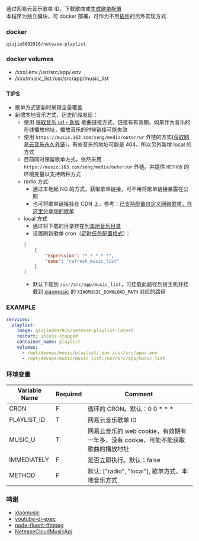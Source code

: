 通过网易云音乐歌单 ID，下载歌曲或[生成歌单配置](https://github.com/hanxi/xiaomusic/issues/269)  
本程序为独立模块，可 docker 部署，可作为不用[插件](https://github.com/hanxi/xiaomusic/issues/105)的另外实现方式

### docker
```
qiujie8092916/netease-playlist
```
  
  
### docker volumes
- /xxx/.env:/usr/src/app/.env
- /xxx/music_list:/usr/src/app/music_list


### TIPS
- 歌单方式更新时采用全量覆盖
- 新增本地音乐方式，历史阶段发现：
  - 使用 [获取音乐 url - 新版](https://neteasecloudmusicapi.ivelly.com/docs/#/?id=%e8%8e%b7%e5%8f%96%e9%9f%b3%e4%b9%90-url-%e6%96%b0%e7%89%88) 歌曲链接方式，链接有有效期，如果作为音乐的在线播放地址，播放音乐的时候链接可能失效
  - 使用 `https://music.163.com/song/media/outer/ur` 外链的方式([获取网易云音乐永久外链](https://pelom.cn/archives/107/))，有些音乐的地址可能是 404，所以另外新增 local 的方式
  - 目前同时保留歌单方式，依然采用 `https://music.163.com/song/media/outer/ur` 外链。并提供 `METHOD` 的环境变量以支持两种方式
  - radio 方式:
    - 通过本地起 NG 的方式，获取歌单链接，可不用将歌单链接暴露在公网 
    - 也可将歌单链接挂在 CDN 上，参考：[已支持配置自定义网络歌单，在这里分享你的歌单](https://github.com/hanxi/xiaomusic/issues/78)
  - local 方式
    - 通过将下载的目录挂在到[本地音乐目录](https://github.com/hanxi/xiaomusic/issues/98)
    - 设置刷新歌单 cron（[定时任务配置格式](https://github.com/hanxi/xiaomusic/issues/182)）：
    ```json
    [
        {
            "expression": "* * * * *",
            "name": "refresh_music_list"
        }
    ]
    ```
    - 默认下载到 <code>/usr/src/app/music_list</code>，可挂载此路径到宿主机并挂载到 [xiaomusic](https://github.com/hanxi/xiaomusic) 的 `XIAOMUSIC_DOWNLOAD_PATH` 对应的路径

### EXAMPLE
```yaml
services:
  playlist:
    image: qiujie8092916/netease-playlist:latest
    restart: unless-stopped
    container_name: playlist
    volumes:
      - /opt/devops/music/playlist/.env:/usr/src/app/.env
      - /opt/devops/music/music_list:/usr/src/app/music_list
```

### 环境变量
| Variable Name | Required | Comment                                                                                                                       |  
|---------------|----------|-------------------------------------------------------------------------------------------------------------------------------|  
| CRON          | F        | 循环的 CRON。默认：0 0 * * *                                                                                                         |  
| PLAYLIST_ID   | T        | 网易云音乐歌单 ID                                                                                                                    |
| MUSIC_U       | T        | 网易云音乐的 web cookie，有效期有一年多，没有 cookie，可能不能获取歌曲的播放地址                                                                             |
| IMMEDIATELY   | F        | 是否立即执行。默认：false                                                                                                               |
| METHOD        | F        | 默认: ["radio", "local"], 歌单方式、本地音乐方式                                                                                           |


### 鸣谢
- [xiaomusic](https://github.com/hanxi/xiaomusic)
- [youtube-dl-exec](https://github.com/microlinkhq/youtube-dl-exec)
- [node-fluent-ffmpeg](https://github.com/fluent-ffmpeg/node-fluent-ffmpeg)
- [NeteaseCloudMusicApi](https://github.com/Binaryify/NeteaseCloudMusicApi)
